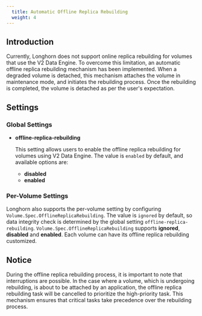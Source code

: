 ```yaml
---
  title: Automatic Offline Replica Rebuilding
  weight: 4
---
```


## Introduction

Currently, Longhorn does not support online replica rebuilding for volumes that use the V2 Data Engine. To overcome this limitation, an automatic offline replica rebuilding mechanism has been implemented. When a degraded volume is detached, this mechanism attaches the volume in maintenance mode, and initiates the rebuilding process. Once the rebuilding is completed, the volume is detached as per the user's expectation.

## Settings

### Global Settings

- **offline-replica-rebuilding** <br>

    This setting allows users to enable the offline replica rebuilding for volumes using V2 Data Engine. The value is `enabled` by default, and available options are:

    - **disabled**
    - **enabled**

### Per-Volume Settings

Longhorn also supports the per-volume setting by configuring `Volume.Spec.OfflineReplicaRebuilding`. The value is `ignored` by default, so data integrity check is determined by the global setting `offline-replica-rebuilding`. `Volume.Spec.OfflineReplicaRebuilding` supports **ignored**, **disabled** and **enabled**. Each volume can have its offline replica rebuilding customized.

## Notice

During the offline replica rebuilding process, it is important to note that interruptions are possible. In the case where a volume, which is undergoing rebuilding, is about to be attached by an application, the offline replica rebuilding task will be cancelled to prioritize the high-priority task. This mechanism ensures that critical tasks take precedence over the rebuilding process.


